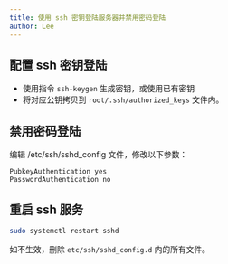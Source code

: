 ```yaml
---
title: 使用 ssh 密钥登陆服务器并禁用密码登陆
author: Lee
---
```


## 配置 ssh 密钥登陆

- 使用指令 `ssh-keygen` 生成密钥，或使用已有密钥
- 将对应公钥拷贝到 `root/.ssh/authorized_keys` 文件内。

## 禁用密码登陆

编辑 /etc/ssh/sshd_config 文件，修改以下参数：

```text
PubkeyAuthentication yes
PasswordAuthentication no
```

## 重启 ssh 服务

```bash
sudo systemctl restart sshd
```

如不生效，删除 `etc/ssh/sshd_config.d` 内的所有文件。
